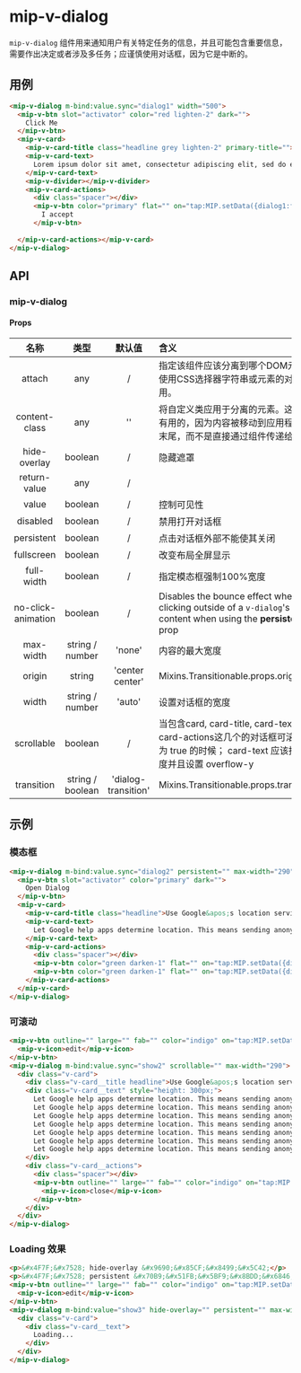 # mip-v-dialog

`mip-v-dialog` 组件用来通知用户有关特定任务的信息，并且可能包含重要信息，需要作出决定或者涉及多任务；应谨慎使用对话框，因为它是中断的。

## 用例

```html
<mip-v-dialog m-bind:value.sync="dialog1" width="500">
  <mip-v-btn slot="activator" color="red lighten-2" dark="">
    Click Me
  </mip-v-btn>
  <mip-v-card>
    <mip-v-card-title class="headline grey lighten-2" primary-title="">Privacy Policy</mip-v-card-title>
    <mip-v-card-text>
      Lorem ipsum dolor sit amet, consectetur adipiscing elit, sed do eiusmod tempor incididunt ut labore et dolore magna aliqua. Ut enim ad minim veniam, quis nostrud exercitation ullamco laboris nisi ut aliquip ex ea commodo consequat. Duis aute irure dolor in reprehenderit in voluptate velit esse cillum dolore eu fugiat nulla pariatur. Excepteur sint occaecat cupidatat non proident, sunt in culpa qui officia deserunt mollit anim id est laborum.
    </mip-v-card-text>
    <mip-v-divider></mip-v-divider>
    <mip-v-card-actions>
      <div class="spacer"></div>
      <mip-v-btn color="primary" flat="" on="tap:MIP.setData({dialog1:false})">
        I accept
      </mip-v-btn>
    
  </mip-v-card-actions></mip-v-card>
</mip-v-dialog>
```

## API

### mip-v-dialog

#### Props

名称|类型|默认值|含义
:--:|:--:|:--:|:---
attach|any|/|指定该组件应该分离到哪个DOM元素，使用CSS选择器字符串或元素的对象应用。
content-class|any|''|将自定义类应用于分离的元素。这是很有用的，因为内容被移动到应用程序的末尾，而不是直接通过组件传递给类。
hide-overlay|boolean|/|隐藏遮罩
return-value|any|/|
value|boolean|/|控制可见性
disabled|boolean|/|禁用打开对话框
persistent|boolean|/|点击对话框外部不能使其关闭
fullscreen|boolean|/|改变布局全屏显示
full-width|boolean|/|指定模态框强制100%宽度
no-click-animation|boolean|/|Disables the bounce effect when clicking outside of a `v-dialog`'s content when using the **persistent** prop
max-width|string / number|'none'|内容的最大宽度
origin|string|'center center'|Mixins.Transitionable.props.origin
width|string / number|'auto'|设置对话框的宽度
scrollable|boolean|/|当包含card, card-title, card-text 以及 card-actions这几个的对话框可滚动设为 true 的时候； card-text 应该指定高度并且设置 overflow-y
transition|string / boolean|'dialog-transition'|Mixins.Transitionable.props.transition

## 示例

### 模态框

```html
<mip-v-dialog m-bind:value.sync="dialog2" persistent="" max-width="290">
  <mip-v-btn slot="activator" color="primary" dark="">
    Open Dialog
  </mip-v-btn>
  <mip-v-card>
    <mip-v-card-title class="headline">Use Google&apos;s location service?</mip-v-card-title>
    <mip-v-card-text>
      Let Google help apps determine location. This means sending anonymous location data to Google, even when no apps are running.
    </mip-v-card-text>
    <mip-v-card-actions>
      <div class="spacer"></div>
      <mip-v-btn color="green darken-1" flat="" on="tap:MIP.setData({dialog2:false})">Disagree</mip-v-btn>
      <mip-v-btn color="green darken-1" flat="" on="tap:MIP.setData({dialog2:false})">Agree</mip-v-btn>
    </mip-v-card-actions>
  </mip-v-card>
</mip-v-dialog>
```

### 可滚动

```html
<mip-v-btn outline="" large="" fab="" color="indigo" on="tap:MIP.setData({show2:true})">
  <mip-v-icon>edit</mip-v-icon>
</mip-v-btn>
<mip-v-dialog m-bind:value.sync="show2" scrollable="" max-width="290">
  <div class="v-card">
    <div class="v-card__title headline">Use Google&apos;s location service?</div>
    <div class="v-card__text" style="height: 300px;">
      Let Google help apps determine location. This means sending anonymous location data to Google, even when no apps are running.
      Let Google help apps determine location. This means sending anonymous location data to Google, even when no apps are running.
      Let Google help apps determine location. This means sending anonymous location data to Google, even when no apps are running.
      Let Google help apps determine location. This means sending anonymous location data to Google, even when no apps are running.
      Let Google help apps determine location. This means sending anonymous location data to Google, even when no apps are running.
      Let Google help apps determine location. This means sending anonymous location data to Google, even when no apps are running.
      Let Google help apps determine location. This means sending anonymous location data to Google, even when no apps are running.
    </div>
    <div class="v-card__actions">
      <div class="spacer"></div>
      <mip-v-btn outline="" large="" fab="" color="indigo" on="tap:MIP.setData({show2:false})">
        <mip-v-icon>close</mip-v-icon>
      </mip-v-btn>
    </div>
  </div>
</mip-v-dialog>
```

### Loading 效果

```html
<p>&#x4F7F;&#x7528; hide-overlay &#x9690;&#x85CF;&#x8499;&#x5C42;</p>
<p>&#x4F7F;&#x7528; persistent &#x70B9;&#x51FB;&#x5BF9;&#x8BDD;&#x6846;&#x5916;&#x90E8;&#x4E0D;&#x80FD;&#x4F7F;&#x5176;&#x5173;&#x95ED;</p>
<mip-v-btn outline="" large="" fab="" color="indigo" on="tap:MIP.setData({show3:true})">
  <mip-v-icon>edit</mip-v-icon>
</mip-v-btn>
<mip-v-dialog m-bind:value="show3" hide-overlay="" persistent="" max-width="290">
  <div class="v-card">
    <div class="v-card__text">
      Loading...
    </div>
  </div>
</mip-v-dialog>
```
